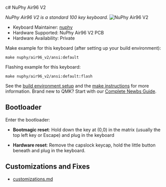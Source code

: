 c# NuPhy Air96 V2

*NuPhy Air96 V2 is a standard 100 key keyboard.*
![NuPhy Air96 V2](https://bit.ly/41B1Hsk)

* Keyboard Maintainer: [nuphy](https://github.com/nuphy-src)
* Hardware Supported: NuPhy Air96 V2 PCB
* Hardware Availability: Private

Make example for this keyboard (after setting up your build environment):

    make nuphy/air96_v2/ansi:default

Flashing example for this keyboard:

    make nuphy/air96_v2/ansi:default:flash

See the [build environment setup](https://docs.qmk.fm/#/getting_started_build_tools) and the [make instructions](https://docs.qmk.fm/#/getting_started_make_guide) for more information. Brand new to QMK? Start with our [Complete Newbs Guide](https://docs.qmk.fm/#/newbs).

## Bootloader

Enter the bootloader:

* **Bootmagic reset**: Hold down the key at (0,0) in the matrix (usually the top left key or Escape) and plug in the keyboard

* **Hardware reset**: Remove the capslock keycap, hold the little button beneath and plug in the keyboard.

## Customizations and Fixes

* [customizations.md](customizations.md)
